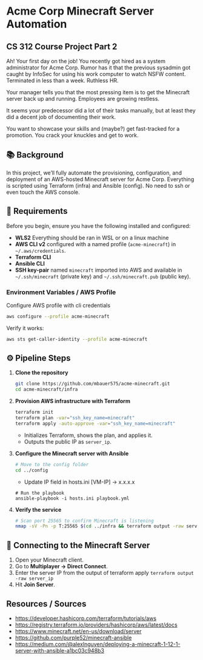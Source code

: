 # Acme Corp Minecraft Server Automation
## CS 312 Course Project Part 2
Ah! Your first day on the job! You recently got hired as a system administrator for Acme Corp. Rumor has it that the previous sysadmin got caught by InfoSec for using his work computer to watch NSFW content. Terminated in less than a week. Ruthless HR.

Your manager tells you that the most pressing item is to get the Minecraft server back up and running. Employees are growing restless.

It seems your predecessor did a lot of their tasks manually, but at least they did a decent job of documenting their work. 

You want to showcase your skills and (maybe?) get fast-tracked for a promotion. You crack your knuckles and get to work.



## 📚 Background
In this project, we’ll fully automate the provisioning, configuration, and deployment of an AWS-hosted Minecraft server for Acme Corp. Everything is scripted using Terraform (infra) and Ansible (config). No need to ssh or even touch the AWS console. 

## 🔧 Requirements

Before you begin, ensure you have the following installed and configured:

- **WLS2** Everything should be ran in WSL or on a linux machine
- **AWS CLI v2** configured with a named profile (`acme-minecraft`) in `~/.aws/credentials`.
- **Terraform CLI**
- **Ansible CLI**
- **SSH key-pair** named `minecraft` imported into AWS and available in `~/.ssh/minecraft` (private key) and `~/.ssh/minecraft.pub` (public key).

### Environment Variables / AWS Profile

Configure AWS profile with cli credentials

```bash
aws configure --profile acme-minecraft
```

Verify it works:

```bash
aws sts get-caller-identity --profile acme-minecraft
```

## ⚙️ Pipeline Steps

1. **Clone the repository**

   ```bash
   git clone https://github.com/mbauer575/acme-minecraft.git
   cd acme-minecraft/infra
   ```

2. **Provision AWS infrastructure with Terraform**

   ```bash
   terraform init
   terraform plan -var="ssh_key_name=minecraft"
   terraform apply -auto-approve -var="ssh_key_name=minecraft"
   ```

   - Initializes Terraform, shows the plan, and applies it.
   - Outputs the public IP as `server_ip`.

3. **Configure the Minecraft server with Ansible**

   ```bash
   # Move to the config folder
   cd ../config
   ```
   - Update IP field in hosts.ini [VM-IP] -> x.x.x.x
   ```
   # Run the playbook
   ansible-playbook -i hosts.ini playbook.yml
   ```

4. **Verify the service**

   ```bash
   # Scan port 25565 to confirm Minecraft is listening
   nmap -sV -Pn -p T:25565 $(cd ../infra && terraform output -raw server_ip)
   ```

## 🚀 Connecting to the Minecraft Server

1. Open your Minecraft client.
2. Go to **Multiplayer → Direct Connect**.
3. Enter the server IP from the output of terraform apply `terraform output -raw server_ip`
4. Hit **Join Server**.


## Resources / Sources

- https://developer.hashicorp.com/terraform/tutorials/aws 
- https://registry.terraform.io/providers/hashicorp/aws/latest/docs
- https://www.minecraft.net/en-us/download/server
- https://github.com/purple52/minecraft-ansible
- https://medium.com/@alexlnguyen/deploying-a-minecraft-1-12-1-server-with-ansible-a1bc03c948b3
